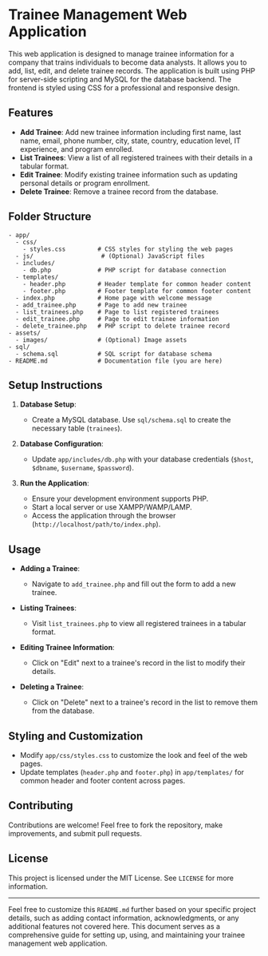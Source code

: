 # Trainee Management Web Application

This web application is designed to manage trainee information for a company that trains individuals to become data analysts. It allows you to add, list, edit, and delete trainee records. The application is built using PHP for server-side scripting and MySQL for the database backend. The frontend is styled using CSS for a professional and responsive design.

## Features

- **Add Trainee**: Add new trainee information including first name, last name, email, phone number, city, state, country, education level, IT experience, and program enrolled.
- **List Trainees**: View a list of all registered trainees with their details in a tabular format.
- **Edit Trainee**: Modify existing trainee information such as updating personal details or program enrollment.
- **Delete Trainee**: Remove a trainee record from the database.

## Folder Structure

```
- app/
  - css/
    - styles.css         # CSS styles for styling the web pages
  - js/                   # (Optional) JavaScript files
  - includes/
    - db.php             # PHP script for database connection
  - templates/
    - header.php         # Header template for common header content
    - footer.php         # Footer template for common footer content
  - index.php            # Home page with welcome message
  - add_trainee.php      # Page to add new trainee
  - list_trainees.php    # Page to list registered trainees
  - edit_trainee.php     # Page to edit trainee information
  - delete_trainee.php   # PHP script to delete trainee record
- assets/
  - images/              # (Optional) Image assets
- sql/
  - schema.sql           # SQL script for database schema
- README.md              # Documentation file (you are here)
```

## Setup Instructions

1. **Database Setup**:
   - Create a MySQL database. Use `sql/schema.sql` to create the necessary table (`trainees`).

2. **Database Configuration**:
   - Update `app/includes/db.php` with your database credentials (`$host`, `$dbname`, `$username`, `$password`).

3. **Run the Application**:
   - Ensure your development environment supports PHP.
   - Start a local server or use XAMPP/WAMP/LAMP.
   - Access the application through the browser (`http://localhost/path/to/index.php`).

## Usage

- **Adding a Trainee**:
  - Navigate to `add_trainee.php` and fill out the form to add a new trainee.

- **Listing Trainees**:
  - Visit `list_trainees.php` to view all registered trainees in a tabular format.

- **Editing Trainee Information**:
  - Click on "Edit" next to a trainee's record in the list to modify their details.

- **Deleting a Trainee**:
  - Click on "Delete" next to a trainee's record in the list to remove them from the database.

## Styling and Customization

- Modify `app/css/styles.css` to customize the look and feel of the web pages.
- Update templates (`header.php` and `footer.php`) in `app/templates/` for common header and footer content across pages.

## Contributing

Contributions are welcome! Feel free to fork the repository, make improvements, and submit pull requests.

## License

This project is licensed under the MIT License. See `LICENSE` for more information.

---

Feel free to customize this `README.md` further based on your specific project details, such as adding contact information, acknowledgments, or any additional features not covered here. This document serves as a comprehensive guide for setting up, using, and maintaining your trainee management web application.